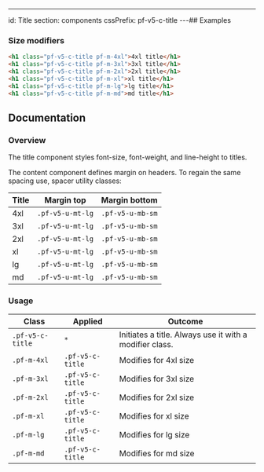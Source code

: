 ---
id: Title
section: components
cssPrefix: pf-v5-c-title
---## Examples

### Size modifiers

```html
<h1 class="pf-v5-c-title pf-m-4xl">4xl title</h1>
<h1 class="pf-v5-c-title pf-m-3xl">3xl title</h1>
<h1 class="pf-v5-c-title pf-m-2xl">2xl title</h1>
<h1 class="pf-v5-c-title pf-m-xl">xl title</h1>
<h1 class="pf-v5-c-title pf-m-lg">lg title</h1>
<h1 class="pf-v5-c-title pf-m-md">md title</h1>

```

## Documentation

### Overview

The title component styles font-size, font-weight, and line-height to titles.

The content component defines margin on headers. To regain the same spacing use, spacer utility classes:

| Title | Margin top | Margin bottom |
| -- | -- | -- |
| 4xl | `.pf-v5-u-mt-lg` | `.pf-v5-u-mb-sm` |
| 3xl | `.pf-v5-u-mt-lg` | `.pf-v5-u-mb-sm` |
| 2xl | `.pf-v5-u-mt-lg` | `.pf-v5-u-mb-sm` |
| xl | `.pf-v5-u-mt-lg` | `.pf-v5-u-mb-sm` |
| lg | `.pf-v5-u-mt-lg` | `.pf-v5-u-mb-sm` |
| md | `.pf-v5-u-mt-lg` | `.pf-v5-u-mb-sm` |

### Usage

| Class | Applied | Outcome |
| -- | -- | -- |
| `.pf-v5-c-title` | `*` |  Initiates a title. Always use it with a modifier class. |
| `.pf-m-4xl` | `.pf-v5-c-title` | Modifies for 4xl size |
| `.pf-m-3xl` | `.pf-v5-c-title` | Modifies for 3xl size |
| `.pf-m-2xl` | `.pf-v5-c-title` | Modifies for 2xl size |
| `.pf-m-xl` | `.pf-v5-c-title` | Modifies for xl size |
| `.pf-m-lg` | `.pf-v5-c-title` | Modifies for lg size |
| `.pf-m-md` | `.pf-v5-c-title` | Modifies for md size |
